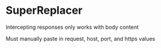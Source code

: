 # SuperReplacer

Intercepting responses only works with body content

Must manually paste in request, host, port, and https values
